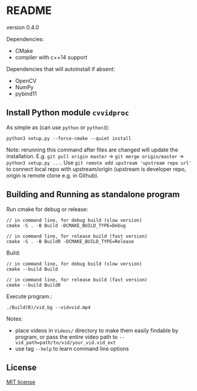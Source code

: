 # README

<!-- must update setup.py version as well -->
version 0.4.0

Dependencies:

- CMake
- compiler with c++14 support

Dependencies that will autoinstall if absent:
- OpenCV
- NumPy
- pybind11


## Install Python module `cvvidproc`

As simple as (can use `python` or `python3`):
```
python3 setup.py --force-cmake --quiet install 
```

Note: rerunning this command after files are changed will update the installation. E.g. `git pull origin master` -> `git merge origin/master` -> `python3 setup.py ...`. Use `git remote add upstream 'upstream repo url'` to connect local repo with upstream/origin (upstream is developer repo, origin is remote clone e.g. in Github).


## Building and Running as standalone program

Run cmake for debug or release:

```
// in command line, for debug build (slow version)
cmake -S . -B Build -DCMAKE_BUILD_TYPE=Debug

// in command line, for release build (fast version)
cmake -S . -B BuildR -DCMAKE_BUILD_TYPE=Release
```

Build:

```
// in command line, for debug build (slow version)
cmake --build Build

// in command line, for release build (fast version)
cmake --build BuildR
```

Execute program.:

```
./Build(R)/vid_bg --vid=vid.mp4
```

Notes:
- place videos in `Videos/` directory to make them easily findable by program, or pass the entire video path to `--vid_path=path/to/vid/your_vid.vid_ext`
- use tag `--help` to learn command line options


## License

[MIT license](https://opensource.org/licenses/MIT)

























